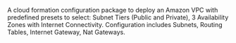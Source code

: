 A cloud formation configuration package to deploy an Amazon VPC with predefined presets to select: Subnet Tiers (Public and Private),  3 Availability Zones with Internet Connectivity. Configuration includes Subnets, Routing Tables, Internet Gateway, Nat Gateways. 